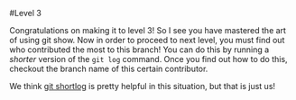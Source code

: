 #Level 3

Congratulations on making it to level 3! So I see you have mastered the art of using git show.
Now in order to proceed to next level, you must find out who contributed the most to this branch!
You can do this by running a *shorter* version of the ```git log``` command.
Once you find out how to do this, checkout the branch name of this certain contributor. 

We think [git shortlog](http://git-scm.com/docs/git-shortlog) is pretty helpful in this situation, but that is just us!
